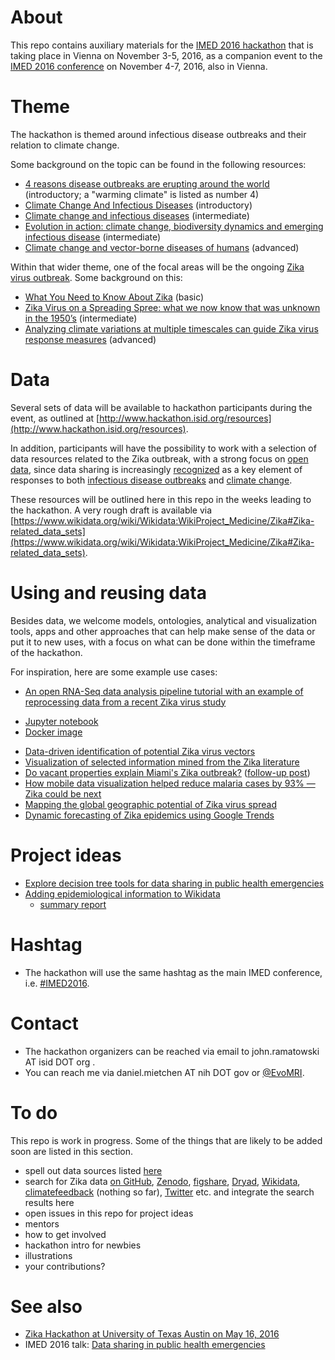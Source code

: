 # About
This repo contains auxiliary materials for the [IMED 2016 hackathon](http://www.hackathon.isid.org/) that is taking place in Vienna on November 3-5, 2016, as a companion event to the [IMED 2016 conference](http://imed.isid.org/) on November 4-7, 2016, also in Vienna. 

# Theme
The hackathon is themed around infectious disease outbreaks and their relation to climate change.

Some background on the topic can be found in the following resources:
* [4 reasons disease outbreaks are erupting around the world](http://www.vox.com/2016/5/31/11638796/why-there-are-more-infectious-disease-outbreaks) (introductory; a "warming climate" is listed as number 4)
* [Climate Change And Infectious Diseases](http://www.who.int/globalchange/environment/en/chapter6.pdf) (introductory)
* [Climate change and infectious diseases](https://doi.org/10.1186/s40985-016-0035-2) (intermediate)
* [Evolution in action: climate change, biodiversity dynamics and emerging infectious disease](https://doi.org/10.1098/rstb.2013.0553) (intermediate)
* [Climate change and vector-borne diseases of humans](http://rstb.royalsocietypublishing.org/content/370/1665.toc) (advanced)

Within that wider theme, one of the focal areas will be the ongoing [Zika virus outbreak](https://en.wikipedia.org/wiki/2015%E2%80%9316_Zika_virus_epidemic). Some background on this:
* [What You Need to Know About Zika](https://insight.livestories.com/s/v2/what-you-need-to-know-about-zika/70dd00d5-2bdc-4b3c-8615-b877a6c2a664/) (basic)
* [Zika Virus on a Spreading Spree: what we now know that was unknown in the 1950’s](https://doi.org/10.1186/s12985-016-0623-2) (intermediate)
* [Analyzing climate variations at multiple timescales can guide Zika virus response measures](https://doi.org/10.1186/s13742-016-0146-1) (advanced)

# Data
Several sets of data will be available to hackathon participants during the event, as outlined at [http://www.hackathon.isid.org/resources](http://www.hackathon.isid.org/resources). 

In addition, participants will have the possibility to work with a selection of data resources related to the Zika outbreak, with a strong focus on [open data](https://en.wikipedia.org/wiki/Open_data), since data sharing is increasingly [recognized](http://dx.doi.org/10.1371/journal.pmed.1002109) as a key element of responses to both [infectious disease outbreaks](https://wellcome.ac.uk/news/sharing-data-during-zika-and-other-global-health-emergencies) and [climate change](https://www.engadget.com/2016/09/22/white-house-fight-climate-change-data-sharing/).

These resources will be outlined here in this repo in the weeks leading to the hackathon. A very rough draft is available via [https://www.wikidata.org/wiki/Wikidata:WikiProject_Medicine/Zika#Zika-related_data_sets](https://www.wikidata.org/wiki/Wikidata:WikiProject_Medicine/Zika#Zika-related_data_sets).

# Using and reusing data
Besides data, we welcome models, ontologies, analytical and visualization tools, apps and other approaches that can help make sense of the data or put it to new uses, with a focus on what can be done within the timeframe of the hackathon. 

For inspiration, here are some example use cases:
* [An open RNA-Seq data analysis pipeline tutorial with an example of reprocessing data from a recent Zika virus study](http://dx.doi.org/10.12688/f1000research.9110.1)
 - [Jupyter notebook](http://nbviewer.jupyter.org/github/maayanlab/Zika-RNAseq-Pipeline/blob/master/Zika.ipynb)
 - [Docker image](https://hub.docker.com/r/maayanlab/zika/)
* [Data-driven identification of potential Zika virus vectors](http://dx.doi.org/10.1101/077966)
* [Visualization of selected information mined from the Zika literature](https://larsgw.github.io/contentmine-fellowship/html/card_c05.html)
* [Do vacant properties explain Miami's Zika outbreak?](http://scholar.harvard.edu/jonjay/blog/do-vacant-properties-explain-miamis-zika-outbreak) ([follow-up post](http://scholar.harvard.edu/jonjay/blog/latest-miami-zika-outbreak-hits-another-high-vacancy-neighborhood))
* [How mobile data visualization helped reduce malaria cases by 93% — Zika could be next](http://venturebeat.com/2016/08/31/mobile-data-visualization-reduce-malaria-93-zika/)
* [Mapping the global geographic potential of Zika virus spread](http://dx.doi.org/10.1590/0074-02760160149)
* [Dynamic forecasting of Zika epidemics using Google Trends](http://dx.doi.org/10.1101/076521)

# Project ideas
* [Explore decision tree tools for data sharing in public health emergencies](https://github.com/Daniel-Mietchen/IMED2016-hackathon/issues/1)
* [Adding epidemiological information to Wikidata](https://pad.okfn.org/p/IMED2016-hackathon-Wikidata)
  * [summary report](https://docs.google.com/presentation/d/1bw34ye3IlD5oVq7rVg3aZ9353bL1ytc5s28rSQ4yn4k/pub)

# Hashtag
* The hackathon will use the same hashtag as the main IMED conference, i.e. [#IMED2016](https://twitter.com/search?vertical=default&q=IMED2016).

# Contact
* The hackathon organizers can be reached via email to john.ramatowski AT isid DOT org .
* You can reach me via daniel.mietchen AT nih DOT gov or [@EvoMRI](https://twitter.com/EvoMRI).

# To do
This repo is work in progress. Some of the things that are likely to be added soon are listed in this section.
* spell out data sources listed [here](https://www.wikidata.org/wiki/Wikidata:WikiProject_Medicine/Zika#Zika-related_data_sets)
* search for Zika data [on GitHub](https://github.com/search?utf8=%E2%9C%93&q=zika+data), [Zenodo](https://zenodo.org/search?page=1&size=20&q=zika), [figshare](https://figshare.com/search?q=zika&quick=1), [Dryad](https://datadryad.org/discover?query=zika&submit=Go), [Wikidata](https://www.wikidata.org/wiki/Wikidata:WikiProject_Medicine/Zika#On_Wikidata), [climatefeedback](http://climatefeedback.org/?s=zika) (nothing so far), [Twitter](https://twitter.com/search?f=tweets&vertical=default&q=data%20AND%20%28zika%20OR%20zikasummit%20OR%20zikaresearch%20OR%20openzika%20OR%20zikaopen%20OR%20zikavirus%20OR%20fightaedes%20OR%20aedes%29) etc. and integrate the search results here
* open issues in this repo for project ideas
* mentors
* how to get involved
* hackathon intro for newbies
* illustrations
* your contributions?

# See also
* [Zika Hackathon at University of Texas Austin on May 16, 2016](https://github.com/cloudera-cares-austin/zika-hackathon)
* IMED 2016 talk: [Data sharing in public health emergencies](https://github.com/Daniel-Mietchen/talks/blob/master/IMED-2016.md)
